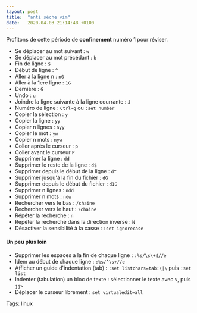 ```yaml
---
layout: post
title:  "anti sèche vim"
date:   2020-04-03 21:14:48 +0100
---
```


Profitons de cette période de **confinement** numéro 1 pour réviser.

- Se déplacer au mot suivant : `w`
- Se déplacer au mot précédant : `b`
- Fin de ligne : `$`
- Début de ligne : `^`
- Aller à la ligne n : `nG`
- Aller à la 1ere ligne : `1G`
- Dernière : `G`
- Undo : `u`
- Joindre la ligne suivante à la ligne courrante : `J`
- Numéro de ligne : `Ctrl-g` ou `:set number`
- Copier la sélection : `y`
- Copier la ligne : `yy`
- Copier n lignes : `nyy`
- Copier le mot : `yw`
- Copier n mots : `nyw`
- Coller après le curseur : `p`
- Coller avant le curseur `P`
- Supprimer la ligne : `dd`
- Supprimer le reste de la ligne : `d$`
- Supprimer depuis le début de la ligne : `d^`
- Supprimer jusqu'à la fin du fichier : `dG`
- Supprimer depuis le début du fichier : `d1G`
- Supprimer n lignes : `ndd`
- Supprimer n mots : `ndw`
- Rechercher vers le bas : `/chaine`
- Rechercher vers le haut : `?chaine`
- Répéter la recherche : `n`
- Repéter la recherche dans la direction inverse : `N`
- Désactiver la sensibilité à la casse : `:set ignorecase`

#### Un peu plus loin
- Supprimer les espaces à la fin de chaque ligne : `:%s/\s\+$//e`
- Idem au début de chaque ligne : `:%s/^\s+//e`
- Afficher un guide d'indentation (tab) : `:set listchars=tab:\|\` puis  `:set list`
- Indenter (tabulation) un bloc de texte : sélectionner le texte avec `V`, puis `jj>`
- Déplacer le curseur librement : `set virtualedit=all`

Tags: linux
